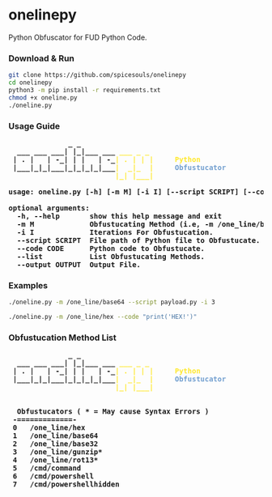 # onelinepy
Python Obfuscator for FUD Python Code.

### Download & Run

```sh
git clone https://github.com/spicesouls/onelinepy
cd onelinepy
python3 -m pip install -r requirements.txt
chmod +x oneline.py
./oneline.py
```

### Usage Guide

<pre>
<b>              _ _                 </b>
<b>  ___ ___ ___| |_|___ ___</b><font color="#FFE82C"><b> ___ _ _</b></font>
<b> | . |   | -_| | |   | -_</b><font color="#FFE82C"><b>| . | | |</b></font><b>     </b><font color="#FFE82C"><b>Python</b></font>
<b> |___|_|_|___|_|_|_|_|___</b><font color="#FFE82C"><b>|  _|_  |</b></font><b>     </b><font color="#729FCF"><b>Obfustucator</b></font>
<b>                         </b><font color="#FFE82C"><b>|_| |___|</b></font>

<b>usage: oneline.py [-h] [-m M] [-i I] [--script SCRIPT] [--code CODE] [--list] [--output OUTPUT]</b>

<b>optional arguments:</b>
<b>  -h, --help       show this help message and exit</b>
<b>  -m M             Obfustucating Method (i.e, -m /one_line/base64)</b>
<b>  -i I             Iterations For Obfustucation.</b>
<b>  --script SCRIPT  File path of Python file to Obfustucate.</b>
<b>  --code CODE      Python code to Obfustucate.</b>
<b>  --list           List Obfustucating Methods.</b>
<b>  --output OUTPUT  Output File.</b>
</pre>

### Examples

```sh
./oneline.py -m /one_line/base64 --script payload.py -i 3
```

```sh
./oneline.py -m /one_line/hex --code "print('HEX!')"
```

### Obfustucation Method List

<pre><b>              _ _                 </b>
<b>  ___ ___ ___| |_|___ ___</b><font color="#FFE82C"><b> ___ _ _</b></font>
<b> | . |   | -_| | |   | -_</b><font color="#FFE82C"><b>| . | | |</b></font><b>     </b><font color="#FFE82C"><b>Python</b></font>
<b> |___|_|_|___|_|_|_|_|___</b><font color="#FFE82C"><b>|  _|_  |</b></font><b>     </b><font color="#729FCF"><b>Obfustucator</b></font>
<b>                         </b><font color="#FFE82C"><b>|_| |___|</b></font>


<b>  Obfustucators ( * = May cause Syntax Errors )</b>
<b> -=============-</b>
<b> 0</b>	<b>/one_line/hex</b>
<b> 1</b>	<b>/one_line/base64</b>
<b> 2</b>	<b>/one_line/base32</b>
<b> 3</b>	<b>/one_line/gunzip*</b>
<b> 4</b>	<b>/one_line/rot13*</b>
<b> 5</b>	<b>/cmd/command</b>
<b> 6</b>	<b>/cmd/powershell</b>
<b> 7</b>	<b>/cmd/powershellhidden</b></pre>
